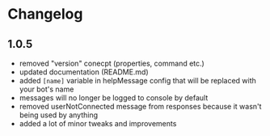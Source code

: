 # Changelog

## 1.0.5
- removed "version" conecpt (properties, command etc.)
- updated documentation (README.md)
- added `[name]` variable in helpMessage config that will be replaced with your bot's name
- messages will no longer be logged to console by default
- removed userNotConnected message from responses because it wasn't being used by anything
- added a lot of minor tweaks and improvements